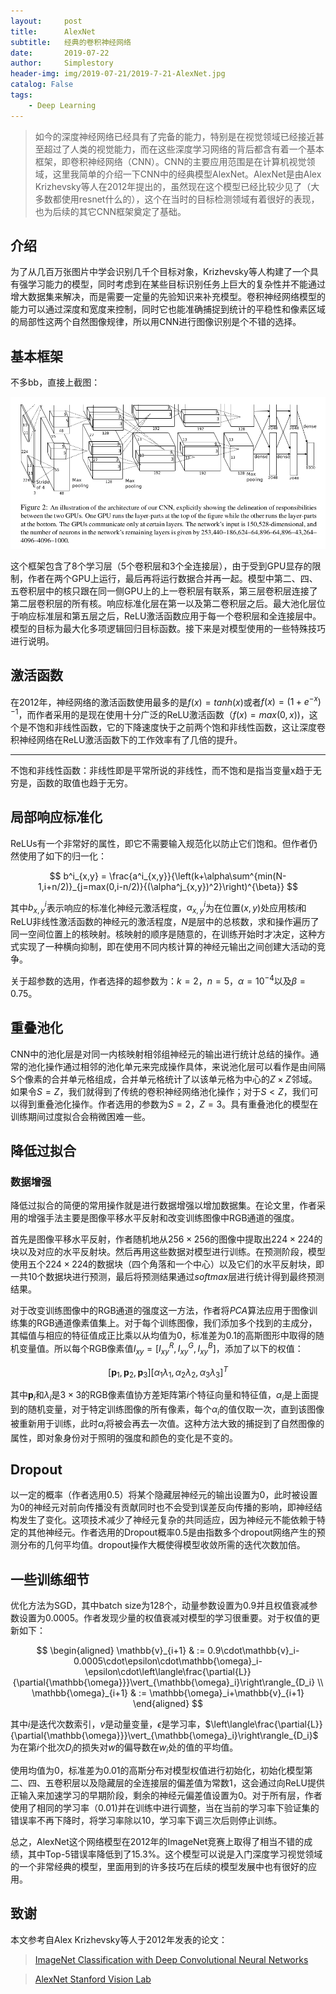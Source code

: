 ```yaml
---
layout:     post
title:      AlexNet
subtitle:   经典的卷积神经网络
date:       2019-07-22
author:     Simplestory
header-img: img/2019-07-21/2019-7-21-AlexNet.jpg
catalog: False
tags:
    - Deep Learning
---
```


>如今的深度神经网络已经具有了完备的能力，特别是在视觉领域已经接近甚至超过了人类的视觉能力，而在这些深度学习网络的背后都含有着一个基本框架，即卷积神经网络（CNN）。CNN的主要应用范围是在计算机视觉领域，这里我简单的介绍一下CNN中的经典模型AlexNet。AlexNet是由Alex Krizhevsky等人在2012年提出的，虽然现在这个模型已经比较少见了（大多数都使用resnet什么的），这个在当时的目标检测领域有着很好的表现，也为后续的其它CNN框架奠定了基础。

## 介绍

为了从几百万张图片中学会识别几千个目标对象，Krizhevsky等人构建了一个具有强学习能力的模型，同时考虑到在某些目标识别任务上巨大的复杂性并不能通过增大数据集来解决，而是需要一定量的先验知识来补充模型。卷积神经网络模型的能力可以通过深度和宽度来控制，同时它也能准确捕捉到统计的平稳性和像素区域的局部性这两个自然图像规律，所以用CNN进行图像识别是个不错的选择。

## 基本框架

不多bb，直接上截图：

![the architecture of alexnet](https://raw.githubusercontent.com/simplestory/simplestory.github.io/master/img/2019-07-21/the_architecture_of_alexnet.png)

这个框架包含了8个学习层（5个卷积层和3个全连接层），由于受到GPU显存的限制，作者在两个GPU上运行，最后再将运行数据合并再一起。模型中第二、四、五卷积层中的核只跟在同一侧GPU上的上一卷积层有联系，第三层卷积层连接了第二层卷积层的所有核。响应标准化层在第一以及第二卷积层之后。最大池化层位于响应标准层和第五层之后，ReLU激活函数应用于每一个卷积层和全连接层中。模型的目标为最大化多项逻辑回归目标函数。接下来是对模型使用的一些特殊技巧进行说明。

## 激活函数

在2012年，神经网络的激活函数使用最多的是$f(x) = tanh(x)$或者$f(x) = (1+e^{-x})^{-1}$，而作者采用的是现在使用十分广泛的ReLU激活函数（$f(x) = max(0,x)$)，这个是不饱和非线性函数，它的下降速度快于之前两个饱和非线性函数，这让深度卷积神经网络在ReLU激活函数下的工作效率有了几倍的提升。

---
不饱和非线性函数：非线性即是平常所说的非线性，而不饱和是指当变量x趋于无穷是，函数的取值也趋于无穷。

## 局部响应标准化

ReLUs有一个非常好的属性，即它不需要输入规范化以防止它们饱和。但作者仍然使用了如下的归一化：

$$
b^i_{x,y} = \frac{a^i_{x,y}}{\left(k+\alpha\sum^{min(N-1,i+n/2)}_{j=max(0,i-n/2)}{(\alpha^j_{x,y})^2}\right)^{\beta}}
$$

其中$b^i_{x,y}$表示响应的标准化神经元激活程度，$\alpha^i_{x,y}$为在位置$(x,y)$处应用核$i$和ReLU非线性激活函数的神经元的激活程度，$N$是层中的总核数，求和操作遍历了同一空间位置上的核映射。核映射的顺序是随意的，在训练开始时才决定，这种方式实现了一种横向抑制，即在使用不同内核计算的神经元输出之间创建大活动的竞争。

关于超参数的选用，作者选择的超参数为：$k=2$，$n=5$，$\alpha=10^{-4}$以及$\beta=0.75$。

## 重叠池化

CNN中的池化层是对同一内核映射相邻组神经元的输出进行统计总结的操作。通常的池化操作通过相邻的池化单元来完成操作具体，来说池化层可以看作是由间隔S个像素的合并单元格组成，合并单元格统计了以该单元格为中心的$Z \times Z$邻域。如果令$S = Z$，我们就得到了传统的卷积神经网络池化操作；对于$S < Z$，我们可以得到重叠池化操作。作者选用的参数为$S = 2$，$Z = 3$。具有重叠池化的模型在训练期间过度拟合会稍微困难一些。

## 降低过拟合

### 数据增强

降低过拟合的简便的常用操作就是进行数据增强以增加数据集。在论文里，作者采用的增强手法主要是图像平移水平反射和改变训练图像中RGB通道的强度。

首先是图像平移水平反射，作者随机地从$256 \times 256$的图像中提取出$224 \times 224$的块以及对应的水平反射块。然后再用这些数据对模型进行训练。在预测阶段，模型使用五个$224 \times 224$的数据块（四个角落和一个中心）以及它们的水平反射块，即一共10个数据块进行预测，最后将预测结果通过$softmax$层进行统计得到最终预测结果。

对于改变训练图像中的RGB通道的强度这一方法，作者将$PCA$算法应用于图像训练集的RGB通道像素值集上。对于每个训练图像，我们添加多个找到的主成分，其幅值与相应的特征值成正比乘以从均值为0，标准差为0.1的高斯图形中取得的随机变量值。所以每个RGB像素值$I_{xy} = [I^R_{xy},I^G_{xy},I^B_{xy}]$，添加了以下的权值：

$$
[\mathbf{p}_1,\mathbf{p}_2,\mathbf{p}_3][\alpha_1\lambda_1,\alpha_2\lambda_2,\alpha_3\lambda_3]^T
$$

其中$\mathbf{p}_i$和$\lambda_i$是$3 \times 3$的RGB像素值协方差矩阵第$i$个特征向量和特征值，$\alpha_i$是上面提到的随机变量，对于特定训练图像的所有像素，每个$\alpha_i$的值仅取一次，直到该图像被重新用于训练，此时$\alpha_i$将被会再去一次值。这种方法大致的捕捉到了自然图像的属性，即对象身份对于照明的强度和颜色的变化是不变的。

## Dropout

以一定的概率（作者选用0.5）将某个隐藏层神经元的输出设置为0，此时被设置为0的神经元对前向传播没有贡献同时也不会受到误差反向传播的影响，即神经结构发生了变化。这项技术减少了神经元复杂的共同适应，因为神经元不能依赖于特定的其他神经元。作者选用的Dropout概率0.5是由指数多个dropout网络产生的预测分布的几何平均值。dropout操作大概使得模型收敛所需的迭代次数加倍。

## 一些训练细节

优化方法为SGD，其中batch size为128个，动量参数设置为0.9并且权值衰减参数设置为0.0005。作者发现少量的权值衰减对模型的学习很重要。对于权值的更新如下：

$$
\begin{aligned}
    \mathbb{v}_{i+1} & := 0.9\cdot\mathbb{v}_i-0.0005\cdot\epsilon\cdot\mathbb{\omega}_i-\epsilon\cdot\left\langle\frac{\partial{L}}{\partial{\mathbb{\omega}}}\vert_{\mathbb{\omega}_i}\right\rangle_{D_i}  \\
    \mathbb{\omega}_{i+1} & := \mathbb{\omega}_i+\mathbb{v}_{i+1}
\end{aligned}
$$

其中$i$是迭代次数索引，$v$是动量变量，$\epsilon$是学习率，$\left\langle\frac{\partial{L}}{\partial{\mathbb{\omega}}}\vert_{\mathbb{\omega}_i}\right\rangle_{D_i}$为在第$i$个批次$D_i$的损失对$w$的偏导数在$w_i$处的值的平均值。

使用均值为0，标准差为0.01的高斯分布对模型权值进行初始化，初始化模型第二、四、五卷积层以及隐藏层的全连接层的偏差值为常数1，这会通过向ReLU提供正输入来加速学习的早期阶段，剩余的神经元偏差值设置为0。对于所有层，作者使用了相同的学习率（0.01)并在训练中进行调整，当在当前的学习率下验证集的错误率不再下降时，将学习率除以10，学习率下调三次后则停止训练。

总之，AlexNet这个网络模型在2012年的ImageNet竞赛上取得了相当不错的成绩，其中Top-5错误率降低到了$15.3\%$。这个模型可以说是入门深度学习视觉领域的一个非常经典的模型，里面用到的许多技巧在后续的模型发展中也有很好的应用。

## 致谢

本文参考自Alex Krizhevsky等人于2012年发表的论文：

>[ImageNet Classification with Deep Convolutional Neural Networks](https://papers.nips.cc/paper/4824-imagenet-classification-with-deep-convolutional-neural-networks.pdf)

>[AlexNet Stanford Vision Lab](http://vision.stanford.edu/teaching/cs231b_spring1415/slides/alexnet_tugce_kyunghee.pdf)